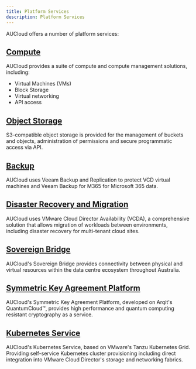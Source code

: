 ```yaml
---
title: Platform Services
description: Platform Services
---
```


AUCloud offers a number of platform services:

## [Compute](./Compute)

AUCloud provides a suite of compute and compute management solutions, including:

- Virtual Machines (VMs)
- Block Storage
- Virtual networking
- API access

## [Object Storage](./Object_Storage)

S3-compatible object storage is provided for the management of buckets and objects, administration of permissions and secure programmatic access via API.

## [Backup](./Backup)

AUCloud uses Veeam Backup and Replication to protect VCD virtual machines and  Veeam Backup for M365 for Microsoft 365 data.

## [Disaster Recovery and Migration](./Disaster_Recovery_and_Migration)

AUCloud uses VMware Cloud Director Availability (VCDA), a comprehensive solution that allows migration of workloads between environments, including disaster recovery for multi-tenant cloud sites.

## [Sovereign Bridge](./sovereign_bridge)

AUCloud's Sovereign Bridge provides connectivity between physical and virtual resources within the data centre ecosystem throughout Australia.

## [Symmetric Key Agreement Platform](./Symmetric_Key_Agreement_Platform/index.md)

AUCloud's Symmetric Key Agreement Platform, developed on Arqit's QuantumCloud™, provides high performance and quantum computing resistant cryptography as a service.

## [Kubernetes Service](./Kubernetes/index.md)

AUCloud's Kubernetes Service, based on VMware's Tanzu Kubernetes Grid. Providing self-service Kubernetes cluster provisioning including direct integration into VMware Cloud Director's storage and networking fabrics.

